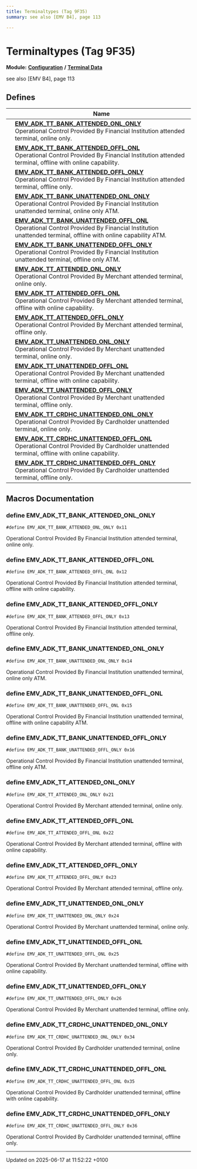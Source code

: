 ```yaml
---
title: Terminaltypes (Tag 9F35)
summary: see also [EMV B4], page 113 

---
```


# Terminaltypes (Tag 9F35)

**Module:** **[Configuration](group___a_d_k___c_o_n_f_i_g_u_r_a_t_i_o_n.md)** **/** **[Terminal Data](group___d_e_f___c_o_n_f___t_e_r_m.md)**

see also [EMV B4], page 113 

## Defines

|                | Name           |
| -------------- | -------------- |
|  | **[EMV_ADK_TT_BANK_ATTENDED_ONL_ONLY](group___t_e_r_m___t_y_p_e_s.md#define-emv-adk-tt-bank-attended-onl-only)** <br>Operational Control Provided By Financial Institution    attended terminal, online only.  |
|  | **[EMV_ADK_TT_BANK_ATTENDED_OFFL_ONL](group___t_e_r_m___t_y_p_e_s.md#define-emv-adk-tt-bank-attended-offl-onl)** <br>Operational Control Provided By Financial Institution    attended terminal, offline with online capability.  |
|  | **[EMV_ADK_TT_BANK_ATTENDED_OFFL_ONLY](group___t_e_r_m___t_y_p_e_s.md#define-emv-adk-tt-bank-attended-offl-only)** <br>Operational Control Provided By Financial Institution    attended terminal, offline only.  |
|  | **[EMV_ADK_TT_BANK_UNATTENDED_ONL_ONLY](group___t_e_r_m___t_y_p_e_s.md#define-emv-adk-tt-bank-unattended-onl-only)** <br>Operational Control Provided By Financial Institution    unattended terminal, online only    ATM.  |
|  | **[EMV_ADK_TT_BANK_UNATTENDED_OFFL_ONL](group___t_e_r_m___t_y_p_e_s.md#define-emv-adk-tt-bank-unattended-offl-onl)** <br>Operational Control Provided By Financial Institution    unattended terminal, offline with online capability    ATM.  |
|  | **[EMV_ADK_TT_BANK_UNATTENDED_OFFL_ONLY](group___t_e_r_m___t_y_p_e_s.md#define-emv-adk-tt-bank-unattended-offl-only)** <br>Operational Control Provided By Financial Institution    unattended terminal, offline only    ATM.  |
|  | **[EMV_ADK_TT_ATTENDED_ONL_ONLY](group___t_e_r_m___t_y_p_e_s.md#define-emv-adk-tt-attended-onl-only)** <br>Operational Control Provided By Merchant    attended terminal, online only.  |
|  | **[EMV_ADK_TT_ATTENDED_OFFL_ONL](group___t_e_r_m___t_y_p_e_s.md#define-emv-adk-tt-attended-offl-onl)** <br>Operational Control Provided By Merchant    attended terminal, offline with online capability.  |
|  | **[EMV_ADK_TT_ATTENDED_OFFL_ONLY](group___t_e_r_m___t_y_p_e_s.md#define-emv-adk-tt-attended-offl-only)** <br>Operational Control Provided By Merchant    attended terminal, offline only.  |
|  | **[EMV_ADK_TT_UNATTENDED_ONL_ONLY](group___t_e_r_m___t_y_p_e_s.md#define-emv-adk-tt-unattended-onl-only)** <br>Operational Control Provided By Merchant    unattended terminal, online only.  |
|  | **[EMV_ADK_TT_UNATTENDED_OFFL_ONL](group___t_e_r_m___t_y_p_e_s.md#define-emv-adk-tt-unattended-offl-onl)** <br>Operational Control Provided By Merchant    unattended terminal, offline with online capability.  |
|  | **[EMV_ADK_TT_UNATTENDED_OFFL_ONLY](group___t_e_r_m___t_y_p_e_s.md#define-emv-adk-tt-unattended-offl-only)** <br>Operational Control Provided By Merchant    unattended terminal, offline only.  |
|  | **[EMV_ADK_TT_CRDHC_UNATTENDED_ONL_ONLY](group___t_e_r_m___t_y_p_e_s.md#define-emv-adk-tt-crdhc-unattended-onl-only)** <br>Operational Control Provided By Cardholder    unattended terminal, online only.  |
|  | **[EMV_ADK_TT_CRDHC_UNATTENDED_OFFL_ONL](group___t_e_r_m___t_y_p_e_s.md#define-emv-adk-tt-crdhc-unattended-offl-onl)** <br>Operational Control Provided By Cardholder    unattended terminal, offline with online capability.  |
|  | **[EMV_ADK_TT_CRDHC_UNATTENDED_OFFL_ONLY](group___t_e_r_m___t_y_p_e_s.md#define-emv-adk-tt-crdhc-unattended-offl-only)** <br>Operational Control Provided By Cardholder    unattended terminal, offline only.  |




## Macros Documentation

### define EMV_ADK_TT_BANK_ATTENDED_ONL_ONLY

```
#define EMV_ADK_TT_BANK_ATTENDED_ONL_ONLY 0x11
```

Operational Control Provided By Financial Institution    attended terminal, online only. 

### define EMV_ADK_TT_BANK_ATTENDED_OFFL_ONL

```
#define EMV_ADK_TT_BANK_ATTENDED_OFFL_ONL 0x12
```

Operational Control Provided By Financial Institution    attended terminal, offline with online capability. 

### define EMV_ADK_TT_BANK_ATTENDED_OFFL_ONLY

```
#define EMV_ADK_TT_BANK_ATTENDED_OFFL_ONLY 0x13
```

Operational Control Provided By Financial Institution    attended terminal, offline only. 

### define EMV_ADK_TT_BANK_UNATTENDED_ONL_ONLY

```
#define EMV_ADK_TT_BANK_UNATTENDED_ONL_ONLY 0x14
```

Operational Control Provided By Financial Institution    unattended terminal, online only    ATM. 

### define EMV_ADK_TT_BANK_UNATTENDED_OFFL_ONL

```
#define EMV_ADK_TT_BANK_UNATTENDED_OFFL_ONL 0x15
```

Operational Control Provided By Financial Institution    unattended terminal, offline with online capability    ATM. 

### define EMV_ADK_TT_BANK_UNATTENDED_OFFL_ONLY

```
#define EMV_ADK_TT_BANK_UNATTENDED_OFFL_ONLY 0x16
```

Operational Control Provided By Financial Institution    unattended terminal, offline only    ATM. 

### define EMV_ADK_TT_ATTENDED_ONL_ONLY

```
#define EMV_ADK_TT_ATTENDED_ONL_ONLY 0x21
```

Operational Control Provided By Merchant    attended terminal, online only. 

### define EMV_ADK_TT_ATTENDED_OFFL_ONL

```
#define EMV_ADK_TT_ATTENDED_OFFL_ONL 0x22
```

Operational Control Provided By Merchant    attended terminal, offline with online capability. 

### define EMV_ADK_TT_ATTENDED_OFFL_ONLY

```
#define EMV_ADK_TT_ATTENDED_OFFL_ONLY 0x23
```

Operational Control Provided By Merchant    attended terminal, offline only. 

### define EMV_ADK_TT_UNATTENDED_ONL_ONLY

```
#define EMV_ADK_TT_UNATTENDED_ONL_ONLY 0x24
```

Operational Control Provided By Merchant    unattended terminal, online only. 

### define EMV_ADK_TT_UNATTENDED_OFFL_ONL

```
#define EMV_ADK_TT_UNATTENDED_OFFL_ONL 0x25
```

Operational Control Provided By Merchant    unattended terminal, offline with online capability. 

### define EMV_ADK_TT_UNATTENDED_OFFL_ONLY

```
#define EMV_ADK_TT_UNATTENDED_OFFL_ONLY 0x26
```

Operational Control Provided By Merchant    unattended terminal, offline only. 

### define EMV_ADK_TT_CRDHC_UNATTENDED_ONL_ONLY

```
#define EMV_ADK_TT_CRDHC_UNATTENDED_ONL_ONLY 0x34
```

Operational Control Provided By Cardholder    unattended terminal, online only. 

### define EMV_ADK_TT_CRDHC_UNATTENDED_OFFL_ONL

```
#define EMV_ADK_TT_CRDHC_UNATTENDED_OFFL_ONL 0x35
```

Operational Control Provided By Cardholder    unattended terminal, offline with online capability. 

### define EMV_ADK_TT_CRDHC_UNATTENDED_OFFL_ONLY

```
#define EMV_ADK_TT_CRDHC_UNATTENDED_OFFL_ONLY 0x36
```

Operational Control Provided By Cardholder    unattended terminal, offline only. 



-------------------------------

Updated on 2025-06-17 at 11:52:22 +0100